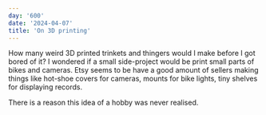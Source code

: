 ```yaml
---
day: '600'
date: '2024-04-07'
title: 'On 3D printing'
---
```


How many weird 3D printed trinkets and thingers would I make before I got bored of it? I wondered if a small side-project would be print small parts of bikes and cameras. Etsy seems to be have a good amount of sellers making things like hot-shoe covers for cameras, mounts for bike lights, tiny shelves for displaying records.

There is a reason this idea of a hobby was never realised.
